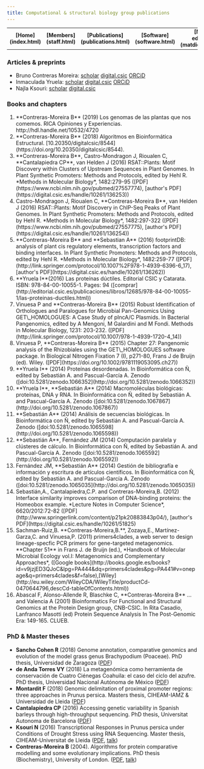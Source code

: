 ```yaml
---
title: Computational & structural biology group publications
---
```


<table align="center" width=100%>
  <tr>
    <td align="center"><b>[Home](index.html)</b></td>
    <td align="center"><b>[Members](staff.html)</b></td>
    <td align="center"><b>[Publications](publications.html)</b></td>
    <td align="center"><b>[Software](software.html)</b></td>
    <td align="center"><b>[Material educativo](matdidactico.html)</b></td>
    <td align="center"><a href="http://bioinfoperl.blogspot.com"><b>Blog</b></a></td>    
    <td align="center"><a href="http://www.eead.csic.es"><img src="pics/logoEEAD.jpeg"></a></td>
  </tr>
</table>


### Articles & preprints 

-   Bruno Contreras Moreira: [scholar](https://scholar.google.com/citations?user=xtWJ8JsAAAAJ&hl=en) [digital.csic](https://digital.csic.es/browse?type=author&authority=rp02661) [ORCiD](https://orcid.org/0000-0002-5462-907X) 
-   Inmaculada Yruela: [scholar](https://scholar.google.com/citations?user=HEQpE0oAAAAJ) [digital.csic](https://digital.csic.es/cris/rp/rp02621) [ORCiD](https://orcid.org/0000-0003-3608-4720)
-   Najla Ksouri: [scholar](https://scholar.google.com/citations?user=gk54IH0AAAAJ&hl=en) [digital.csic](https://digital.csic.es/browse?type=author&value=Ksouri%2C+Najla&value_lang=es_ES)

### Books and chapters

<ol>

<li>**Contreras-Moreira B** (2019) Los genomas de las plantas que nos comemos. RICA Opiniones y Experiencias. http://hdl.handle.net/10532/4720</li>

<li>**Contreras-Moreira B** (2018) Algoritmos en Bioinformática Estructural.   [10.20350/digitalcsic/8544](https://doi.org/10.20350/digitalcsic/8544).</li>

<li>**Contreras-Moreira B**, Castro-Mondragon J, Rioualen C,
    **Cantalapiedra CP**, van Helden J (2016) RSAT::Plants: Motif
    Discovery within Clusters of Upstream Sequences in Plant Genomes. In
    Plant Synthetic Promoters: Methods and Protocols, edited by Hehl R.
    *Methods in Molecular Biology*, 1482:279-95
    ([PDF](https://www.ncbi.nlm.nih.gov/pubmed/27557774), [author's
    PDF](https://digital.csic.es/handle/10261/136253))</li>

<li>Castro-Mondragon J, Rioualen C, **Contreras-Moreira B**, van Helden
    J (2016) RSAT::Plants: Motif Discovery in ChIP-Seq Peaks of
    Plant Genomes. In Plant Synthetic Promoters: Methods and Protocols,
    edited by Hehl R. *Methods in Molecular Biology*, 1482:297-322
    ([PDF](https://www.ncbi.nlm.nih.gov/pubmed/27557775), [author's
    PDF](https://digital.csic.es/handle/10261/136254))</li>

<li>**Contreras-Moreira B** and **Sebastian A** (2016) footprintDB:
    analysis of plant cis regulatory elements, transcription factors and
    binding interfaces. In Plant Synthetic Promoters: Methods and
    Protocols, edited by Hehl R. *Methods in Molecular Biology*,
    1482:259-77
    ([PDF](http://link.springer.com/protocol/10.1007%2F978-1-4939-6396-6_17),
    [author's PDF](https://digital.csic.es/handle/10261/136262))</li>

<li>**Yruela I**(2016) Las proteínas dúctiles. Editorial CSIC
    y Catarata. ISBN: 978-84-00-10055-1. Pages: 94
    ([comprar](http://editorial.csic.es/publicaciones/libros/12685/978-84-00-10055-1/las-proteinas-ductiles.html))</li>

<li>Vinuesa P and **Contreras-Moreira B** (2015) Robust Identification
    of Orthologues and Paralogues for Microbial Pan-Genomics Using
    GET\_HOMOLOGUES: A Case Study of pIncA/C Plasmids. In Bacterial
    Pangenomics, edited by A Mengoni, M Galardini and M Fondi. Methods
    in Molecular Biology, 1231: 203-232.
    ([PDF](http://link.springer.com/protocol/10.1007/978-1-4939-1720-4_14))</li>

<li>Vinuesa P, **Contreras-Moreira B** (2015) Chapter 27: Pangenomic
    analysis of the Rhizobiales using the GET\_HOMOLOGUES
    software package. In Biological Nitrogen Fixation 7 (I), p271-80,
    Frans J de Bruijn (ed). Wiley.
    ([PDF](https://doi.org/10.1002/9781119053095.ch27))</li>

<li>**Yruela I** (2014) Proteínas desordenadas. In Bioinformática con
    Ñ, edited by Sebastián A. and Pascual-García A. Zenodo
    ([doi:10.5281/zenodo.1066352](http://doi.org/10.5281/zenodo.1066352))</li>

<li>**Yruela I**, **Sebastián A** (2014) Macromoléculas biológicas:
    proteínas, DNA y RNA. In Bioinformática con Ñ, edited by
    Sebastián A. and Pascual-García A. Zenodo
    ([doi:10.5281/zenodo.1067867](http://doi.org/10.5281/zenodo.1067867))</li>

<li>**Sebastián A** (2014) Análisis de secuencias biológicas. In
    Bioinformática con Ñ, edited by Sebastián A. and Pascual-García A.
    Zenodo
    ([doi:10.5281/zenodo.1065598](http://doi.org/10.5281/zenodo.1065598))</li>

<li>**Sebastián A**, Fernández JM (2014) Computación paralela y
    clústeres de cálculo. In Bioinformática con Ñ, edited by
    Sebastián A. and Pascual-García A. Zenodo
    ([doi:10.5281/zenodo.1065592](http://doi.org/10.5281/zenodo.1065592))</li>

<li>Fernández JM, **Sebastián A** (2014) Gestión de bibliografía e
    información y escritura de artículos científicos. In Bioinformática
    con Ñ, edited by Sebastián A. and Pascual-García A. Zenodo
    ([doi:10.5281/zenodo.1065035](http://doi.org/10.5281/zenodo.1065035))</li>

<li>Sebastián,A., Cantalapiedra,C.P. and Contreras-Moreira,B. (2012)
    Interface similarity improves comparison of DNA-binding proteins:
    the Homeobox example. *Lecture Notes in Computer Science*,
    6620/2012:72-82
    ([PDF](http://www.springerlink.com/content/p21pk20883843p04/),
    [author's PDF](https://digital.csic.es/handle/10261/51825)</li>

<li>Sachman-Ruiz,B. **Contreras-Moreira,B.**,
    Zozaya,E., Martínez-Garza,C. and Vinuesa,P. (2011) primers4clades, a
    web server to design lineage-specfic PCR primers for
    gene-targeted metagenomics. **Chapter 51** in Frans J. de Bruijn
    (ed.), *Handbook of Molecular Microbial Ecology vol.I: Metagenomics
    and Complementary Approaches*, ([Google
    books](http://books.google.es/books?id=v9jzjED3QJoC&lpg=PA444&dq=primers4clades&pg=PA441#v=onepage&q=primers4clades&f=false),[Wiley](http://eu.wiley.com/WileyCDA/WileyTitle/productCd-0470644796,descCd-tableOfContents.html))</li>

<li>Abascal F, Alonso-Allende R, Blaschke C, **Contreras-Moreira B** ... and Valencia A (2001) Bioinformatics For Functional and Structural Genomics at the Protein Design group, CNB-CSIC. In Rita
    Casadio, Lanfranco Masotti (ed) Protein Sequence Analysis In The
    Post-Genomic Era: 149-165. CLUEB.</li>

</ol>

### PhD & Master theses

-   **Sancho Cohen R** (2018) Genome annotation, comparative genomics and evolution of the model grass genus Brachypodium (Poaceae). PhD thesis, Universidad de Zaragoza ([PDF](https://zaguan.unizar.es/record/98297))
-   **de Anda Torres VY** (2018) La metagenómica como herramienta de
    conservación de Cuatro Ciénegas Coahuila: el caso del ciclo
    del azufre. PhD thesis, Universidad Nacional Autónoma de México
    ([PDF](http://oreon.dgbiblio.unam.mx/F/L1S8MKDS5TTA4TR11NBHPPD6JE83RLANXRE5RRSMBGGTQP4UYY-09317?func=full-set-set&set_number=001392&set_entry=000001&format=999))
-   **Montardit F** (2018) Genomic delimitation of proximal promoter regions: three approaches in Prunus persica. Masters thesis, CIHEAM-IAMZ & Universidad de Lleida ([PDF](https://agris.fao.org/agris-search/search.do?recordID=QC2019600125))
-   **Cantalapiedra CP** (2016) Accessing genetic variability in Spanish
    barleys through high-throughput sequencing. PhD thesis, Universitat
    Autonoma de Barcelona
    ([PDF](https://digital.csic.es/handle/10261/141791))
-   **Ksouri N** (2016) Transcriptional Responses in Prunus persica
    under Conditions of Drought Stress using RNA Sequencing. Master
    thesis, CIHEAM-Universitat de Lleida
    ([PDF](http://www.ciheam.org/uploads/attachments/572/3._KSOURI_Full_Thesis.pdf),
    [talk](http://www.ciheam.org/uploads/attachments/571/4._KSOURI_Thesis_PPT_presentation.pdf))
-   **Contreras-Moreira B** (2004). Algorithms for protein comparative
    modelling and some evolutionary implications. PhD thesis
    (Biochemistry), University of London.
    ([PDF](./papers/PhD_thesis_Bruno_Contreras-Moreira2003.pdf),
    [talk](./papers/exit_cruk2004.pdf))

</div>
